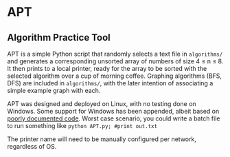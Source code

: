 # APT
## Algorithm Practice Tool

APT is a simple Python script that randomly selects a text file in `algorithms/` and generates a corresponding unsorted array of numbers of size 4 ≤ n ≤ 8. It then prints to a local printer, ready for the array to be sorted with the selected algorithm over a cup of morning coffee. Graphing algorithms (BFS, DFS) are included in `algorithms/`, with the later intention of associating a simple example graph with each.

APT was designed and deployed on Linux, with no testing done on Windows. Some support for Windows has been appended, albeit based on [poorly documented code][1]. Worst case scenario, you could write a batch file to run something like `python APT.py; #print out.txt`

The printer name will need to be manually configured per network, regardless of OS.

[1]: <https://smallbusiness.chron.com/sending-things-printer-python-58655.html> "Sending Things to a Printer in Python"

